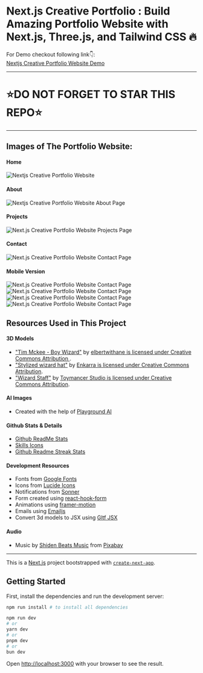 # Next.js Creative Portfolio : Build Amazing Portfolio Website with Next.js, Three.js, and Tailwind CSS 🔥

For Demo checkout following link👇: <br />
[Nextjs Creative Portfolio Website Demo](https://portfolio-anup.vercel.app/) <br />

---
# ⭐DO NOT FORGET TO STAR THIS REPO⭐
---

## Images of The Portfolio Website:

#### Home
![Nextjs Creative Portfolio Website](https://github.com/Anup-1827/Portfolio/blob/main/public/screenshots/Home-desktop.png)

#### About
![Nextjs Creative Portfolio Website About Page](https://github.com/Anup-1827/Portfolio/blob/main/public/screenshots/about.png)

#### Projects
![Next.js Creative Portfolio Website Projects Page](https://github.com/Anup-1827/Portfolio/blob/main/public/screenshots/projects.png)

#### Contact
![Next.js Creative Portfolio Website Contact Page](https://github.com/Anup-1827/Portfolio/blob/main/public/screenshots/Contact-desktop.png)

#### Mobile Version
![Next.js Creative Portfolio Website Contact Page](https://github.com/Anup-1827/Portfolio/blob/main/public/screenshots/Home-mobile.png)
![Next.js Creative Portfolio Website Contact Page](https://github.com/Anup-1827/Portfolio/blob/main/public/screenshots/About-mobile.png)
![Next.js Creative Portfolio Website Contact Page](https://github.com/Anup-1827/Portfolio/blob/main/public/screenshots/projects_mob.png)
![Next.js Creative Portfolio Website Contact Page](https://github.com/Anup-1827/Portfolio/blob/main/public/screenshots/Contact-mobile.png)

## Resources Used in This Project

#### 3D Models

- ["Tim Mckee - Boy Wizard"](https://skfb.ly/6YATu) by [elbertwithane is licensed under Creative Commons Attribution ](http://creativecommons.org/licenses/by/4.0/).
- ["Stylized wizard hat"](https://skfb.ly/ozxOQ) by [Enkarra is licensed under Creative Commons Attribution](http://creativecommons.org/licenses/by/4.0/).
- ["Wizard Staff"](https://skfb.ly/6QYZw) by [Toymancer Studio is licensed under Creative Commons Attribution](http://creativecommons.org/licenses/by/4.0/).

#### AI Images

- Created with the help of [Playground AI](https://playgroundai.com/)

#### Github Stats & Details

- [Github ReadMe Stats](https://github.com/anuraghazra/github-readme-stats)
- [Skills Icons](https://github.com/tandpfun/skill-icons)
- [Github Readme Streak Stats](https://github.com/denvercoder1/github-readme-streak-stats)

#### Development Resources

- Fonts from [Google Fonts](https://fonts.google.com/) <br />
- Icons from [Lucide Icons](https://lucide.dev/) <br />
- Notifications from [Sonner](https://sonner.emilkowal.ski/) <br />
- Form created using [react-hook-form](https://react-hook-form.com/) <br />
- Animations using [framer-motion](https://www.framer.com/motion/) <br />
- Emails using [Emailjs](https://www.emailjs.com/) <br />
- Convert 3d models to JSX using [Gltf JSX](https://github.com/pmndrs/gltfjsx)

#### Audio 

- Music by <a href="https://pixabay.com/users/shidenbeatsmusic-25676252/?utm_source=link-attribution&utm_medium=referral&utm_campaign=music&utm_content=20772">Shiden Beats Music</a> from <a href="https://pixabay.com/music//?utm_source=link-attribution&utm_medium=referral&utm_campaign=music&utm_content=20772">Pixabay</a>

---

This is a [Next.js](https://nextjs.org/) project bootstrapped with [`create-next-app`](https://github.com/vercel/next.js/tree/canary/packages/create-next-app).

## Getting Started

First, install the dependencies and run the development server:

```bash
npm run install # to install all dependencies

npm run dev
# or
yarn dev
# or
pnpm dev
# or
bun dev
```

Open [http://localhost:3000](http://localhost:3000) with your browser to see the result.
